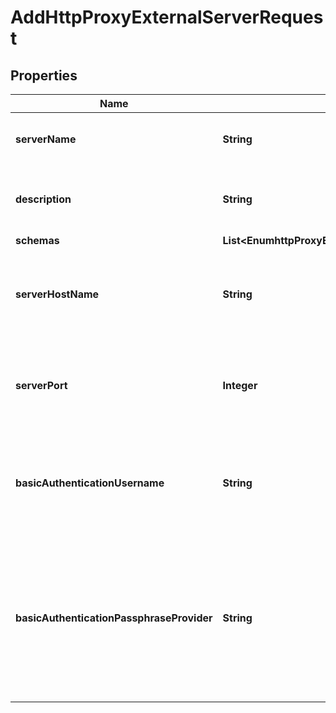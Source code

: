 

# AddHttpProxyExternalServerRequest


## Properties

| Name | Type | Description | Notes |
|------------ | ------------- | ------------- | -------------|
|**serverName** | **String** | Name of the new External Server |  |
|**description** | **String** | A description for this External Server |  [optional] |
|**schemas** | **List&lt;EnumhttpProxyExternalServerSchemaUrn&gt;** |  |  |
|**serverHostName** | **String** | The host name or IP address of the HTTP Proxy External Server. |  |
|**serverPort** | **Integer** | The port on which the HTTP Proxy External Server is listening for connections. |  |
|**basicAuthenticationUsername** | **String** | The username to use to authenticate to the HTTP Proxy External Server. |  [optional] |
|**basicAuthenticationPassphraseProvider** | **String** | A passphrase provider that provides access to the password to use to authenticate to the HTTP Proxy External Server. |  [optional] |



